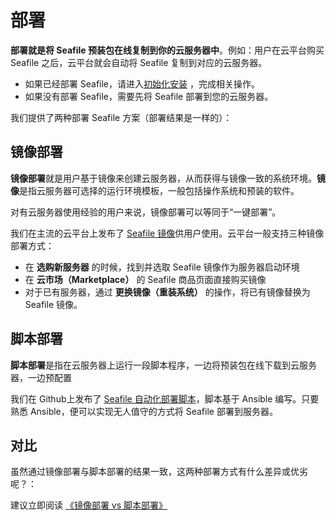 # 部署

**部署就是将 Seafile 预装包在线复制到你的云服务器中**。例如：用户在云平台购买 Seafile 之后，云平台就会自动将 Seafile 复制到对应的云服务器。

- 如果已经部署 Seafile，请进入[初始化安装](/zh/stack-installation.md) ，完成相关操作。
- 如果没有部署 Seafile，需要先将 Seafile 部署到您的云服务器。

我们提供了两种部署 Seafile 方案（部署结果是一样的）：

## 镜像部署

**镜像部署**就是用户基于镜像来创建云服务器，从而获得与镜像一致的系统环境。**镜像**是指云服务器可选择的运行环境模板，一般包括操作系统和预装的软件。

对有云服务器使用经验的用户来说，镜像部署可以等同于“一键部署”。

我们在主流的云平台上发布了 [Seafile 镜像](https://apps.websoft9.com/seafile)供用户使用。云平台一般支持三种镜像部署方式：

* 在 **选购新服务器** 的时候，找到并选取 Seafile 镜像作为服务器启动环境
* 在 **云市场（Marketplace）**  的 Seafile 商品页面直接购买镜像
* 对于已有服务器，通过 **更换镜像（重装系统）** 的操作，将已有镜像替换为 Seafile 镜像。

## 脚本部署

**脚本部署**是指在云服务器上运行一段脚本程序，一边将预装包在线下载到云服务器，一边预配置

我们在 Github上发布了 [Seafile 自动化部署脚本](https://github.com/Websoft9/ansible-seafile)，脚本基于 Ansible 编写。只要熟悉 Ansible，便可以实现无人值守的方式将 Seafile 部署到服务器。

## 对比

虽然通过镜像部署与脚本部署的结果一致，这两种部署方式有什么差异或优劣呢？：

建议立即阅读 [《镜像部署 vs 脚本部署》](https://support.websoft9.com/docs/faq/zh/bz-product.html#镜像部署-vs-脚本部署)